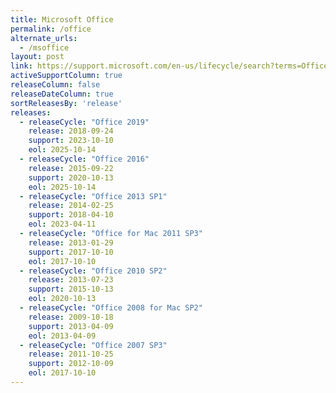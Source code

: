 ```yaml
---
title: Microsoft Office
permalink: /office
alternate_urls:
  - /msoffice
layout: post
link: https://support.microsoft.com/en-us/lifecycle/search?terms=Office
activeSupportColumn: true
releaseColumn: false
releaseDateColumn: true
sortReleasesBy: 'release'
releases:
  - releaseCycle: "Office 2019"
    release: 2018-09-24
    support: 2023-10-10
    eol: 2025-10-14
  - releaseCycle: "Office 2016"
    release: 2015-09-22
    support: 2020-10-13
    eol: 2025-10-14
  - releaseCycle: "Office 2013 SP1"
    release: 2014-02-25
    support: 2018-04-10
    eol: 2023-04-11
  - releaseCycle: "Office for Mac 2011 SP3"
    release: 2013-01-29
    support: 2017-10-10
    eol: 2017-10-10
  - releaseCycle: "Office 2010 SP2"
    release: 2013-07-23
    support: 2015-10-13
    eol: 2020-10-13
  - releaseCycle: "Office 2008 for Mac SP2"
    release: 2009-10-18
    support: 2013-04-09
    eol: 2013-04-09
  - releaseCycle: "Office 2007 SP3"
    release: 2011-10-25
    support: 2012-10-09
    eol: 2017-10-10
---
```

